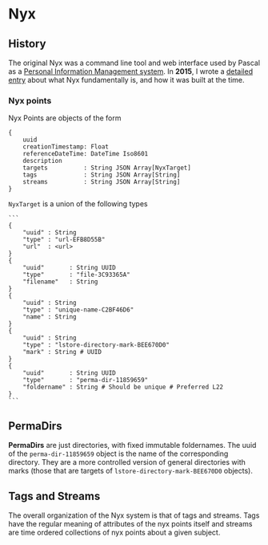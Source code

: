# Nyx

## History

The original Nyx was a command line tool and web interface used by Pascal as a [Personal Information Management system](https://en.wikipedia.org/wiki/Personal_information_management). In **2015**, I wrote a [detailed entry](http://weblog.alseyn.net/index.php?uuid=40bd59d4-48de-454a-9a50-2c2a1c919e32) about what Nyx fundamentally is, and how it was built at the time.

### Nyx points

Nyx Points are objects of the form

```
{
    uuid
    creationTimestamp: Float
    referenceDateTime: DateTime Iso8601
    description
    targets          : String JSON Array[NyxTarget]
    tags             : String JSON Array[String]
    streams          : String JSON Array[String]
}
```


`NyxTarget` is a union of the following types

    ```
    {
        "uuid" : String
        "type" : "url-EFB8D55B"
        "url"  : <url>
    }
    {
        "uuid"       : String UUID
        "type"       : "file-3C93365A"
        "filename"   : String
    }
    {
        "uuid" : String
        "type" : "unique-name-C2BF46D6"
        "name" : String
    }
    {
        "uuid" : String
        "type" : "lstore-directory-mark-BEE670D0"
        "mark" : String # UUID
    }
    {
        "uuid"       : String UUID
        "type"       : "perma-dir-11859659"
        "foldername" : String # Should be unique # Preferred L22
    }
    ```

## PermaDirs

**PermaDirs** are just directories, with fixed immutable foldernames. The uuid of the `perma-dir-11859659` object is the name of the corresponding directory. They are a more controlled version of general directories with marks (those that are targets of `lstore-directory-mark-BEE670D0` objects).

## Tags and Streams

The overall organization of the Nyx system is that of tags and streams. Tags have the regular meaning of attributes of the nyx points itself and streams are time ordered collections of nyx points about a given subject.



